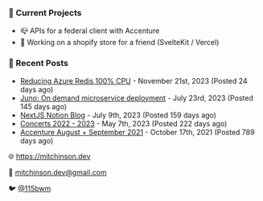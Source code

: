 ### 📌 Current Projects
- 📪 APIs for a federal client with Accenture
- 🛒 Working on a shopify store for a friend (SvelteKit / Vercel)

### 📝 Recent Posts

- [Reducing Azure Redis 100% CPU](https://blog.mitchinson.dev/redis-cpu) - November 21st, 2023 (Posted 24 days ago)
- [Juno: On demand microservice deployment](https://blog.mitchinson.dev/juno) - July 23rd, 2023 (Posted 145 days ago)
- [NextJS Notion Blog](https://blog.mitchinson.dev/blog-2023) - July 9th, 2023 (Posted 159 days ago)
- [Concerts 2022 - 2023](https://blog.mitchinson.dev/concerts-2023) - May 7th, 2023 (Posted 222 days ago)
- [Accenture August + September 2021](https://blog.mitchinson.dev/pillar/aug-sep-21) - October 17th, 2021 (Posted 789 days ago)

🌐 https://mitchinson.dev

💌 mitchinson.dev@gmail.com

🐦 [@115bwm](https://twitter.com/115bwm)